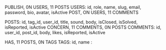 PUBLISH, 0N USERS, 11 POSTS
USERS: id, role, name, slug, email, password, bio, avatar, isActive
POST, ON USERS, 11 COMMENTS

POSTS: id, tag_id, user_id, title, sound, body, isClosed, isSolved, isReported, isActive
CONCERN, 11 COMMENTS, 0N POSTS
COMMENTS: id, user_id, post_id, body, likes, isReported, isActive

HAS, 11 POSTS, 0N TAGS
TAGS: id, name
: